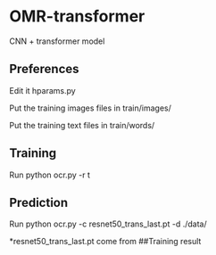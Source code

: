 # OMR-transformer
CNN + transformer model

## Preferences
Edit it hparams.py

Put the training images files in train/images/

Put the training text files in train/words/

## Training
Run python ocr.py -r t

## Prediction
Run python ocr.py -c resnet50_trans_last.pt -d ./data/

*resnet50_trans_last.pt come from ##Training result
